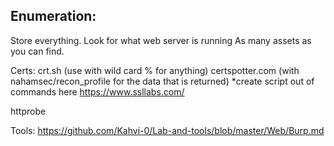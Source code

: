 

## Enumeration:

 Store everything.
 Look for what web server is running
 As many assets as you can find.
 
 Certs: crt.sh (use with wild card % for anything)
        certspotter.com  (with nahamsec/recon_profile for the data that is returned)
           *create script out of commands here
        https://www.ssllabs.com/
 
 
 httprobe
 
 
Tools: 
https://github.com/Kahvi-0/Lab-and-tools/blob/master/Web/Burp.md
